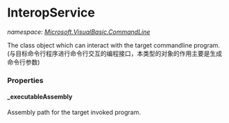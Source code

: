 ﻿# InteropService
_namespace: <a href="#" onClick="load('/docs/Microsoft.VisualBasic.CommandLine/index.md')">Microsoft.VisualBasic.CommandLine</a>_

The class object which can interact with the target commandline program.
 (与目标命令行程序进行命令行交互的编程接口，本类型的对象的作用主要是生成命令行参数)




### Properties

#### _executableAssembly
Assembly path for the target invoked program.
